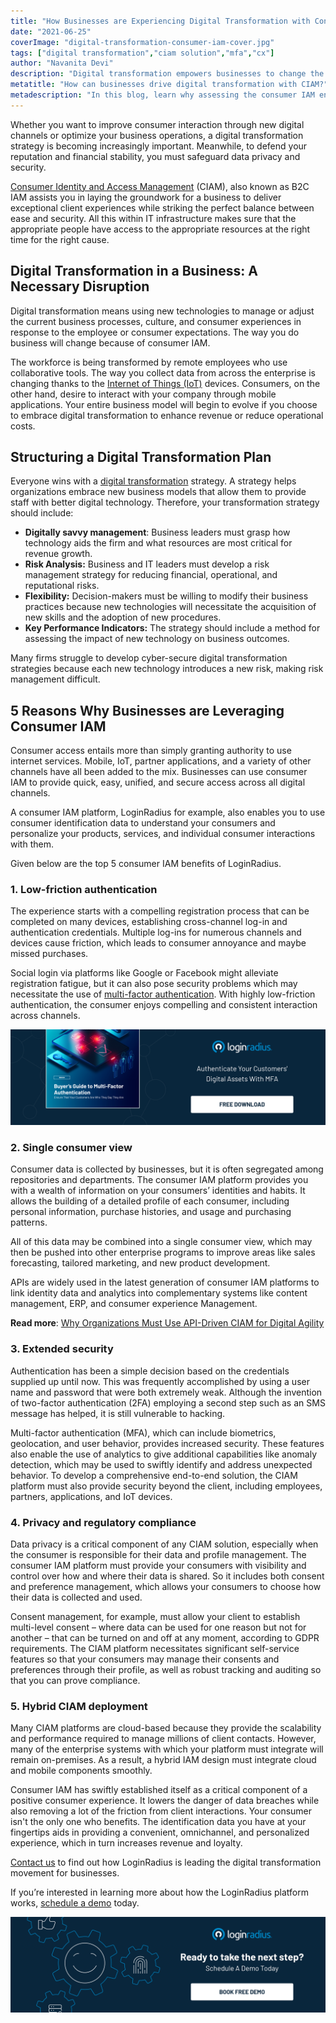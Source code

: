 ```yaml
---
title: "How Businesses are Experiencing Digital Transformation with Consumer IAM"
date: "2021-06-25"
coverImage: "digital-transformation-consumer-iam-cover.jpg"
tags: ["digital transformation","ciam solution","mfa","cx"]
author: "Navanita Devi"
description: "Digital transformation empowers businesses to change the way they operate. It’s not just a buzzword or marketing gimmick, it’s a real and tangible way to revamp how you do business and improve your company. Let’s understand it through the lens of consumer IAM."
metatitle: "How can businesses drive digital transformation with CIAM?"
metadescription: "In this blog, learn why assessing the consumer IAM environment for your business is critical to its digital transformation now more than ever before."
---
```


Whether you want to improve consumer interaction through new digital channels or optimize your business operations, a digital transformation strategy is becoming increasingly important. Meanwhile, to defend your reputation and financial stability, you must safeguard data privacy and security.

[Consumer Identity and Access Management](https://www.loginradius.com/blog/identity/customer-identity-and-access-management/#:~:text=Customer%20identity%20and%20access%20management%20(CIAM)%20is%20a%20digital%20identity,while%20securely%20managing%20customer%20identities.) (CIAM), also known as B2C IAM assists you in laying the groundwork for a business to deliver exceptional client experiences while striking the perfect balance between ease and security. All this within IT infrastructure makes sure that the appropriate people have access to the appropriate resources at the right time for the right cause.

## **Digital Transformation in a Business: A Necessary Disruption**

Digital transformation means using new technologies to manage or adjust the current business processes, culture, and consumer experiences in response to the employee or consumer expectations. The way you do business will change because of consumer IAM.

The workforce is being transformed by remote employees who use collaborative tools. The way you collect data from across the enterprise is changing thanks to the [Internet of Things (IoT)](https://www.loginradius.com/resource/smart-iot-authentication-datasheet) devices. Consumers, on the other hand, desire to interact with your company through mobile applications. Your entire business model will begin to evolve if you choose to embrace digital transformation to enhance revenue or reduce operational costs.

## **Structuring a Digital Transformation Plan**

Everyone wins with a [digital transformation](https://www.loginradius.com/blog/identity/what-is-digital-transformation/) strategy. A strategy helps organizations embrace new business models that allow them to provide staff with better digital technology. Therefore, your transformation strategy should include: 

*   **Digitally savvy management**: Business leaders must grasp how technology aids the firm and what resources are most critical for revenue growth.
*   **Risk Analysis:** Business and IT leaders must develop a risk management strategy for reducing financial, operational, and reputational risks.
*   **Flexibility:** Decision-makers must be willing to modify their business practices because new technologies will necessitate the acquisition of new skills and the adoption of new procedures.
*   **Key Performance Indicators:** The strategy should include a method for assessing the impact of new technology on business outcomes.

Many firms struggle to develop cyber-secure digital transformation strategies because each new technology introduces a new risk, making risk management difficult.

## **5 Reasons Why Businesses are Leveraging Consumer IAM**

Consumer access entails more than simply granting authority to use internet services. Mobile, IoT, partner applications, and a variety of other channels have all been added to the mix. Businesses can use consumer IAM to provide quick, easy, unified, and secure access across all digital channels. 

A consumer IAM platform, LoginRadius for example, also enables you to use consumer identification data to understand your consumers and personalize your products, services, and individual consumer interactions with them.

 Given below are the top 5 consumer IAM benefits of LoginRadius.


### 1. **Low-friction authentication**

The experience starts with a compelling registration process that can be completed on many devices, establishing cross-channel log-in and authentication credentials. Multiple log-ins for numerous channels and devices cause friction, which leads to consumer annoyance and maybe missed purchases. 

Social login via platforms like Google or Facebook might alleviate registration fatigue, but it can also pose security problems which may necessitate the use of [multi-factor authentication](https://www.loginradius.com/resource/buyers-guide-to-multi-factor-authentication/). With highly low-friction authentication, the consumer enjoys compelling and consistent interaction across channels.

 [![EB-GD-to-MFA](EB-GD-to-MFA.png)](https://www.loginradius.com/resource/buyers-guide-to-multi-factor-authentication/) 


### 2. **Single consumer view**

Consumer data is collected by businesses, but it is often segregated among repositories and departments. The consumer IAM platform provides you with a wealth of information on your consumers’ identities and habits. It allows the building of a detailed profile of each consumer, including personal information, purchase histories, and usage and purchasing patterns. 

All of this data may be combined into a single consumer view, which may then be pushed into other enterprise programs to improve areas like sales forecasting, tailored marketing, and new product development.

APIs are widely used in the latest generation of consumer IAM platforms to link identity data and analytics into complementary systems like content management, ERP, and consumer experience Management.

**Read more**: [Why Organizations Must Use API-Driven CIAM for Digital Agility](https://www.loginradius.com/blog/identity/digital-agility/)



### 3. **Extended security**

Authentication has been a simple decision based on the credentials supplied up until now. This was frequently accomplished by using a user name and password that were both extremely weak. Although the invention of two-factor authentication (2FA) employing a second step such as an SMS message has helped, it is still vulnerable to hacking. 

Multi-factor authentication (MFA), which can include biometrics, geolocation, and user behavior, provides increased security. These features also enable the use of analytics to give additional capabilities like anomaly detection, which may be used to swiftly identify and address unexpected behavior. To develop a comprehensive end-to-end solution, the CIAM platform must also provide security beyond the client, including employees, partners, applications, and IoT devices.

 



### 4. **Privacy and regulatory compliance**

Data privacy is a critical component of any CIAM solution, especially when the consumer is responsible for their data and profile management. The consumer IAM platform must provide your consumers with visibility and control over how and where their data is shared. So it includes both consent and preference management, which allows your consumers to choose how their data is collected and used. 

Consent management, for example, must allow your client to establish multi-level consent – where data can be used for one reason but not for another – that can be turned on and off at any moment, according to GDPR requirements. The CIAM platform necessitates significant self-service features so that your consumers may manage their consents and preferences through their profile, as well as robust tracking and auditing so that you can prove compliance.




### 5. **Hybrid CIAM deployment**

Many CIAM platforms are cloud-based because they provide the scalability and performance required to manage millions of client contacts. However, many of the enterprise systems with which your platform must integrate will remain on-premises. As a result, a hybrid IAM design must integrate cloud and mobile components smoothly.

Consumer IAM has swiftly established itself as a critical component of a positive consumer experience. It lowers the danger of data breaches while also removing a lot of the friction from client interactions. Your consumer isn't the only one who benefits. The identification data you have at your fingertips aids in providing a convenient, omnichannel, and personalized experience, which in turn increases revenue and loyalty. 

[Contact us](https://www.loginradius.com/contact-sales/) to find out how LoginRadius is leading the digital transformation movement for businesses. 

If you’re interested in learning more about how the LoginRadius platform works, [schedule a demo](https://www.loginradius.com/schedule-demo/) today.

[![book-free-demo-loginradius](../../assets/book-a-demo-loginradius.png)](https://www.loginradius.com/book-a-demo/)
